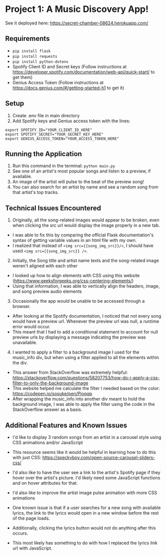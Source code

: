 # Project 1: A Music Discovery App!

See it deployed here: https://secret-chamber-08624.herokuapp.com/ 

## Requirements
* `pip install flask`
* `pip install requests`
* `pip install python-dotenv`
* Spotify Client ID and Secret keys (Follow instructions at https://developer.spotify.com/documentation/web-api/quick-start/ to get them)
* Genius Access Token (Follow instructions at https://docs.genius.com/#/getting-started-h1 to get it)

## Setup
1. Create .env file in main directory
2. Add Spotify keys and Genius access token with the lines:
```
export SPOTIFY_ID="YOUR_CLIENT_ID_HERE" 
export SPOTIFY_SECRET="YOUR_SECRET_KEY_HERE"
export GENIUS_ACCESS_TOKEN="YOUR_ACCESS_TOKEN_HERE"
```
   
## Running the Application
1. Run this command in the terminal: `python main.py`
2. See one of an artist's most popular songs and listen to a preview, if available.
3. An image of the artist will pulse to the beat of the preview song!
4. You can also search for an artist by name and see a random song from that artist's top tracks.

## Technical Issues Encountered
1. Originally, all the song-related images would appear to be broken, even when clicking the src url would display the image properly in a new tab.
*  I was able to fix this by comparing the official Flask documentation's syntax of getting variable values in an html file with my own.
* I realized that instead of `<img src={{song_img_src}}/>`, I should have used `<img src={{song_img_src}} />`.
2. Initially, the Song title and artist name texts and the song-related image weren't aligned with each other
* I looked up how to align elements with CSS using this website (https://www.geeksforgeeks.org/css-centering-elements/)
* Using that information, I was able to vertically align the headers, image, and song preview audio elements
3. Occasionally the app would be unable to be accessed through a browser.
* After looking at the Spotify documentation, I noticed that not every song would have a preview url. Whenever the preview url was null, a runtime error would occur.
* This meant that I had to add a conditional statement to account for null preview urls by displaying a message indicating the preview was unavailable.
4. I wanted to apply a filter to a background image I used for the music_info div, but when using a filter applied to all the elements within the div.
* This answer from StackOverflow was extremely helpful: https://stackoverflow.com/questions/58207753/how-do-i-apply-a-css-filter-to-only-the-background-image
* This website helped me calculate the filter I needed based on the color: https://codepen.io/sosuke/pen/Pjoqqp
* After wrapping the music_info into another div meant to hold the background image, I was able to apply the filter using the code in the StackOverflow answer as a basis.

## Additional Features and Known Issues
* I'd like to display 3 random songs from an artist in a carousel style using CSS animations and/or JavaScript
* This resource seems like it would be helpful in learning how to do this with just CSS: https://speckyboy.com/open-source-carousel-sliders-css/
* I'd also like to have the user see a link to the artist's Spotify page if they hover over the artist's picture. I'd likely need some JavaScript functions and on hover attributes for that.
* I'd also like to improve the artist image pulse animation with more CSS animations

* One known issue is that if a user searches for a new song with available lyrics, the link to the lyrics would open in a new window before the rest of the page loads.
* Additionally, clicking the lyrics button would not do anything after this occurs.
* This most likely has something to do with how I replaced the lyrics link url with JavaScript.
